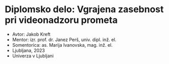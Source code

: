 # Diplomsko delo: Vgrajena zasebnost pri videonadzoru prometa

- Avtor: Jakob Kreft
- Mentor: izr. prof. dr. Janez Perš, univ. dipl. inž. el.
- Somentorica: as. Marija Ivanovska, mag. inž. el.
- Ljubljana, 2023
- Univerza v Ljubljani


